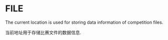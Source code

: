 # FILE

The current location is used for storing data information of competition files.

当前地址用于存储比赛文件的数据信息.